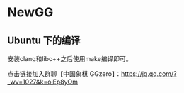 # NewGG
## Ubuntu 下的编译
安装clang和libc++之后使用make编译即可。

点击链接加入群聊【中国象棋 GGzero】：https://jq.qq.com/?_wv=1027&k=oiEp8yOm
